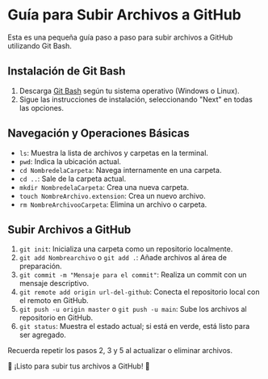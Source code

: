 # Guía para Subir Archivos a GitHub

Esta es una pequeña guía paso a paso para subir archivos a GitHub utilizando Git Bash.

## Instalación de Git Bash

1. Descarga [Git Bash](https://git-scm.com/) según tu sistema operativo (Windows o Linux).
2. Sigue las instrucciones de instalación, seleccionando "Next" en todas las opciones.

## Navegación y Operaciones Básicas

- `ls`: Muestra la lista de archivos y carpetas en la terminal.
- `pwd`: Indica la ubicación actual.
- `cd NombredelaCarpeta`: Navega internamente en una carpeta.
- `cd ..`: Sale de la carpeta actual.
- `mkdir NombredelaCarpeta`: Crea una nueva carpeta.
- `touch NombreArchivo.extension`: Crea un nuevo archivo.
- `rm NombreArchivooCarpeta`: Elimina un archivo o carpeta.

## Subir Archivos a GitHub

1. `git init`: Inicializa una carpeta como un repositorio localmente.
2. `git add Nombrearchivo` o `git add .`: Añade archivos al área de preparación.
3. `git commit -m "Mensaje para el commit"`: Realiza un commit con un mensaje descriptivo.
4. `git remote add origin url-del-github`: Conecta el repositorio local con el remoto en GitHub.
5. `git push -u origin master` o `git push -u main`: Sube los archivos al repositorio en GitHub.
6. `git status`: Muestra el estado actual; si está en verde, está listo para ser agregado.

Recuerda repetir los pasos 2, 3 y 5 al actualizar o eliminar archivos.

🚀 ¡Listo para subir tus archivos a GitHub! 🚀